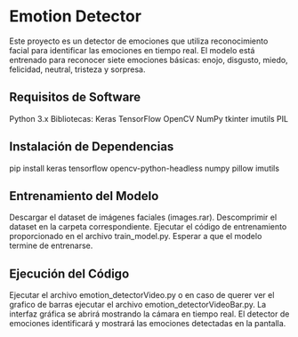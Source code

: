 # **Emotion Detector**
Este proyecto es un detector de emociones que utiliza reconocimiento facial para identificar las emociones en tiempo real. El modelo está entrenado para reconocer siete emociones básicas: enojo, disgusto, miedo, felicidad, neutral, tristeza y sorpresa.

## Requisitos de Software
Python 3.x
Bibliotecas:
Keras
TensorFlow
OpenCV
NumPy
tkinter
imutils
PIL

## Instalación de Dependencias
pip install keras tensorflow opencv-python-headless numpy pillow imutils

## Entrenamiento del Modelo
Descargar el dataset de imágenes faciales (images.rar).
Descomprimir el dataset en la carpeta correspondiente.
Ejecutar el código de entrenamiento proporcionado en el archivo train_model.py.
Esperar a que el modelo termine de entrenarse.

## Ejecución del Código
Ejecutar el archivo emotion_detectorVideo.py o en caso de querer ver el grafico de barras ejecutar el archivo emotion_detectorVideoBar.py.
La interfaz gráfica se abrirá mostrando la cámara en tiempo real.
El detector de emociones identificará y mostrará las emociones detectadas en la pantalla.


